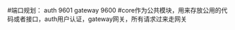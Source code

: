 #端口规划：
    auth        9601
    gateway     9600
#core作为公共模块，用来存放公用的代码或者接口，auth用户认证，gateway网关，所有请求过来走网关